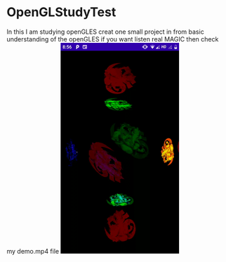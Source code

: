 # OpenGLStudyTest
In this I am studying openGLES creat one small project in from basic understanding of the openGLES
if you want listen real MAGIC then check my demo.mp4 file 
![Alt text](https://github.com/AkshaySakare/OpenGLStudyTest/blob/master/demo.gif)
